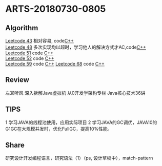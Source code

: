 # ARTS-20180730-0805
## Algorithm
[Leetcode 43](https://leetcode.com/problems/multiply-strings/description/)
相对容易, code[C++](../leetcode/leetcode_43.cc)  
[Leetcode 48](https://leetcode.com/problems/rotate-image/description/)
多次实现均以超时，学习他人的解决方式才AC,code[C++](../leetcode/leetcode_48.cc)  
[Leetcode 51](https://leetcode.com/problems/n-queens/description/)  code [C++](../leetcode/leetcode_51.cc)  
[Leetcode 52](https://leetcode.com/problems/n-queens-ii/description/) code [C++](../leetcode/leetcode_52.cc)  
[Leetcode 59](https://leetcode.com/problems/spiral-matrix-ii/description/) code [C++](../leetcode/leetcode_59.cc)
[Leetcode 68](https://leetcode.com/problems/text-justification/description/) code [C++](../leetcode/leetcode_68.cc)

## Review
左耳听风
深入拆解Java虚拟机
从0开发学架构专栏 
Java核心技术36讲
## TIPS
1 学习JAVA的线程池使用，应用实际项目
2 学习JAVA的GC调优，JAVA10的G1GC在大规模并发时，优化FullGC，提高10%性能。

## Share
研究设计开发编程语言，研究语法（1）（ps, 设计草稿中），match-pattern
